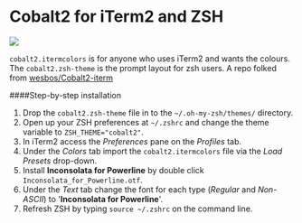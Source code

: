 # Cobalt2 for iTerm2 and ZSH

![](http://wes.io/Ub3k/content)

`cobalt2.itermcolors` is for anyone who uses iTerm2 and wants the colours. The `cobalt2.zsh-theme` is the prompt layout for zsh users. 
A repo folked from [wesbos/Cobalt2-iterm](https://github.com/wesbos/Cobalt2-iterm)

####Step-by-step installation
1. Drop the `cobalt2.zsh-theme` file in to the `~/.oh-my-zsh/themes/` directory.
2. Open up your ZSH preferences at `~/.zshrc` and change the theme variable to `ZSH_THEME="cobalt2"`.
3. In iTerm2 access the *Preferences* pane on the *Profiles* tab.
4. Under the *Colors* tab import the `cobalt2.itermcolors` file via the *Load Presets* drop-down.
5. Install **Inconsolata for Powerline** by double click `Inconsolata_for_Powerline.otf`.
6. Under the *Text* tab change the font for each type (*Regular* and *Non-ASCII*) to '**Inconsolata for Powerline**'. 
7. Refresh ZSH by typing `source ~/.zshrc` on the command line.
